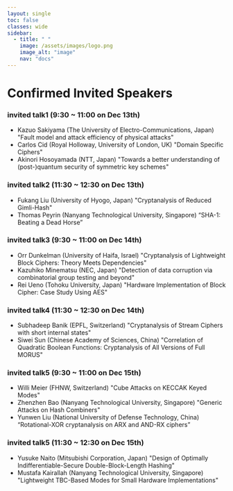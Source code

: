 ```yaml
---
layout: single
toc: false
classes: wide
sidebar:  
  - title: " "   
    image: /assets/images/logo.png
    image_alt: "image"
    nav: "docs"
---
```


# Confirmed Invited Speakers
### invited talk1 (9:30 ~ 11:00 on Dec 13th)
- Kazuo Sakiyama (The University of Electro-Communications, Japan)
  "Fault model and attack efficiency of physical attacks"
- Carlos Cid (Royal Holloway, University of London, UK)
  "Domain Specific Ciphers"
- Akinori Hosoyamada (NTT, Japan)
  "Towards a better understanding of (post-)quantum security of symmetric key schemes"
  
### invited talk2 (11:30 ~ 12:30 on Dec 13th)  
- Fukang Liu (University of Hyogo, Japan)
  "Cryptanalysis of Reduced Gimli-Hash"
- Thomas Peyrin (Nanyang Technological University, Singapore)
  “SHA-1: Beating a Dead Horse”

### invited talk3 (9:30 ~ 11:00 on Dec 14th)
- Orr Dunkelman (University of Haifa, Israel)
  "Cryptanalysis of Lightweight Block Ciphers: Theory Meets Dependencies"
- Kazuhiko Minematsu (NEC, Japan)
  "Detection of data corruption via combinatorial group testing and beyond"
- Rei Ueno (Tohoku University, Japan)
  "Hardware Implementation of Block Cipher: Case Study Using AES"

### invited talk4 (11:30 ~ 12:30 on Dec 14th)
- Subhadeep Banik (EPFL, Switzerland)
  "Cryptanalysis of Stream Ciphers with short internal states"
- Siwei Sun (Chinese Academy of Sciences, China)
 "Correlation of Quadratic Boolean Functions: Cryptanalysis of All Versions of Full MORUS"

### invited talk5 (9:30 ~ 11:00 on Dec 15th)
- Willi Meier (FHNW, Switzerland)
  "Cube Attacks on KECCAK Keyed Modes"
- Zhenzhen Bao (Nanyang Technological University, Singapore)
  "Generic Attacks on Hash Combiners"
- Yunwen Liu (National University of Defense Technology, China)
  “Rotational-XOR cryptanalysis on ARX and AND-RX ciphers”

### invited talk5 (11:30 ~ 12:30 on Dec 15th)
- Yusuke Naito (Mitsubishi Corporation, Japan)
  "Design of Optimally Indifferentiable-Secure Double-Block-Length Hashing"
- Mustafa Kairallah (Nanyang Technological University, Singapore)
  "Lightweight TBC-Based Modes for Small Hardware Implementations"
